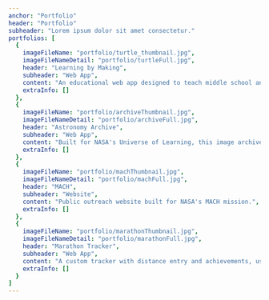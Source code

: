 ```yaml
---
anchor: "Portfolio"
header: "Portfolio"
subheader: "Lorem ipsum dolor sit amet consectetur."
portfolios: [
  {
    imageFileName: "portfolio/turtle_thumbnail.jpg",
    imageFileNameDetail: "portfolio/turtleFull.jpg",
    header: "Learning by Making",
    subheader: "Web App",
    content: "An educational web app designed to teach middle school and high school students science and programming through hands on projects. The app is an evolution of an existing Department of Education funded program currently taught in schools, leveraging new tools to connect sensors to the computer. The app can be viewed at https://app.lbym.org.",
    extraInfo: []
  },
  {
    imageFileName: "portfolio/archiveThumbnail.jpg",
    imageFileNameDetail: "portfolio/archiveFull.jpg",
    header: "Astronomy Archive",
    subheader: "Web App",
    content: "Built for NASA's Universe of Learning, this image archive is able to parse data from telescope images in order to make them searchable and available to the public.",
    extraInfo: []
  },
  {
    imageFileName: "portfolio/machThumbnail.jpg",
    imageFileNameDetail: "portfolio/machFull.jpg",
    header: "MACH",
    subheader: "Website",
    content: "Public outreach website built for NASA's MACH mission.",
    extraInfo: []
  },
  {
    imageFileName: "portfolio/marathonThumbnail.jpg",
    imageFileNameDetail: "portfolio/marathonFull.jpg",
    header: "Marathon Tracker",
    subheader: "Web App",
    content: "A custom tracker with distance entry and achievements, used to run Resurrection Roller Derby's 'Skate the Bay' marathon in 2020. Users could enter miles covered on a given date, unlocking achievement badges and, for some participants, showing progress on a leaderboard. Global stats, including distance covered by all participants added together, were also provided. Over 1,000 registrations were recorded, and total distance added up to nearly circumnavigating the Earth twice. This tracker is now being expanded into a general purpose tool, https://trexa.me, that allows other teams to host their own marathons.",
    extraInfo: []
  }
]
---
```


